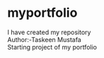 # myportfolio
I have created my repository<br>
Author:-Taskeen Mustafa<br>
Starting project of my portfolio
<b>

